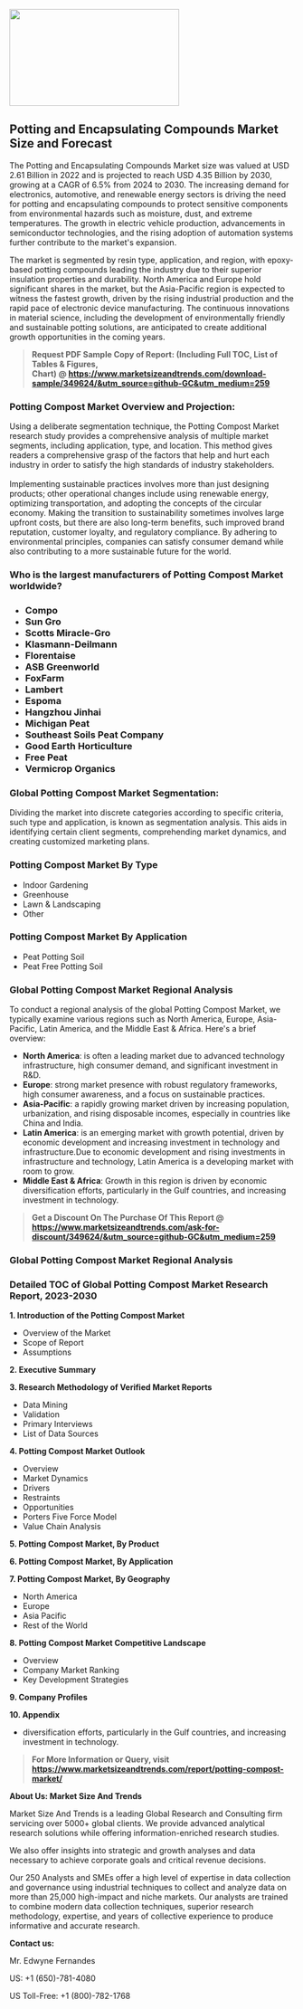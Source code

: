 <p><img class="alignnone size-medium wp-image-20088" src="https://ffe5etoiles.com/wp-content/uploads/2024/12/MST1-300x171.png" alt="" width="300" height="171" /></p><h2>Potting and Encapsulating Compounds Market Size and Forecast</h2><p>The Potting and Encapsulating Compounds Market size was valued at USD 2.61 Billion in 2022 and is projected to reach USD 4.35 Billion by 2030, growing at a CAGR of 6.5% from 2024 to 2030. The increasing demand for electronics, automotive, and renewable energy sectors is driving the need for potting and encapsulating compounds to protect sensitive components from environmental hazards such as moisture, dust, and extreme temperatures. The growth in electric vehicle production, advancements in semiconductor technologies, and the rising adoption of automation systems further contribute to the market's expansion.</p><p>The market is segmented by resin type, application, and region, with epoxy-based potting compounds leading the industry due to their superior insulation properties and durability. North America and Europe hold significant shares in the market, but the Asia-Pacific region is expected to witness the fastest growth, driven by the rising industrial production and the rapid pace of electronic device manufacturing. The continuous innovations in material science, including the development of environmentally friendly and sustainable potting solutions, are anticipated to create additional growth opportunities in the coming years.</p></p><blockquote id="" class=""><strong>Request PDF Sample Copy of Report: (Including Full TOC, List of Tables &amp; Figures, Chart)&nbsp;@&nbsp;<strong><a href="https://www.marketsizeandtrends.com/download-sample/349624/&utm_source=github-GC&utm_medium=259" target="_blank">https://www.marketsizeandtrends.com/download-sample/349624/&utm_source=github-GC&utm_medium=259</a></strong></strong></blockquote><h3 id="" class="">Potting Compost Market&nbsp;Overview and Projection:</h3><p id="" class="">Using a deliberate segmentation technique, the Potting Compost Market research study provides a comprehensive analysis of multiple market segments, including application, type, and location. This method gives readers a comprehensive grasp of the factors that help and hurt each industry in order to satisfy the high standards of industry stakeholders. <br /> <br />Implementing sustainable practices involves more than just designing products; other operational changes include using renewable energy, optimizing transportation, and adopting the concepts of the circular economy. Making the transition to sustainability sometimes involves large upfront costs, but there are also long-term benefits, such improved brand reputation, customer loyalty, and regulatory compliance. By adhering to environmental principles, companies can satisfy consumer demand while also contributing to a more sustainable future for the world.</p><h3 id="" class="">Who is the largest manufacturers of&nbsp;Potting Compost Market worldwide?</h3><h3 class=""><p><ul><li>Compo </li><li> Sun Gro </li><li> Scotts Miracle-Gro </li><li> Klasmann-Deilmann </li><li> Florentaise </li><li> ASB Greenworld </li><li> FoxFarm </li><li> Lambert </li><li> Espoma </li><li> Hangzhou Jinhai </li><li> Michigan Peat </li><li> Southeast Soils Peat Company </li><li> Good Earth Horticulture </li><li> Free Peat </li><li> Vermicrop Organics</li></ul></p></h3><h3 id="" class="">Global&nbsp;Potting Compost Market Segmentation:</h3><p id="" class="">Dividing the market into discrete categories according to specific criteria, such type and application, is known as segmentation analysis. This aids in identifying certain client segments, comprehending market dynamics, and creating customized marketing plans.</p><h3 id="" class="">Potting Compost Market&nbsp;By Type</h3><p><p><ul><li>Indoor Gardening</li><li> Greenhouse</li><li> Lawn & Landscaping</li><li> Other</p></li></ul></p></p><h3 id="" class="">Potting Compost Market&nbsp;By Application</h3><p class=""><p><ul><li>Peat Potting Soil</li><li> Peat Free Potting Soil</li></ul></p></p><h3 id="" class="">Global Potting Compost Market Regional Analysis</h3><p id="" class="">To conduct a regional analysis of the global Potting Compost Market, we typically examine various regions such as North America, Europe, Asia-Pacific, Latin America, and the Middle East &amp; Africa. Here's a brief overview:</p><ul><li><strong>North America</strong>: is often a leading market due to advanced technology infrastructure, high consumer demand, and significant investment in R&amp;D.</li><li><strong>Europe</strong>: strong market presence with robust regulatory frameworks, high consumer awareness, and a focus on sustainable practices.</li><li><strong>Asia-Pacific</strong>: a rapidly growing market driven by increasing population, urbanization, and rising disposable incomes, especially in countries like China and India.</li><li><strong>Latin America</strong>: is an emerging market with growth potential, driven by economic development and increasing investment in technology and infrastructure.Due to economic development and rising investments in infrastructure and technology, Latin America is a developing market with room to grow.</li><li><strong>Middle East &amp; Africa</strong>: Growth in this region is driven by economic diversification efforts, particularly in the Gulf countries, and increasing investment in technology.</li></ul><blockquote id="" class=""><strong>Get a Discount On The Purchase Of This Report @ <strong><a href="https://www.marketsizeandtrends.com/ask-for-discount/349624/&utm_source=github-GC&utm_medium=259" target="_blank">https://www.marketsizeandtrends.com/ask-for-discount/349624/&utm_source=github-GC&utm_medium=259</a></strong></strong></blockquote><h3 id="" class="">Global Potting Compost Market Regional Analysis</h3><h3 id="" class="">Detailed TOC of Global Potting Compost Market Research Report, 2023-2030</h3><p id="" class=""><strong>1. Introduction of the Potting Compost Market</strong></p><ul><li>Overview of the Market</li><li>Scope of Report</li><li>Assumptions</li></ul><p id="" class=""><strong>2. Executive Summary</strong></p><p id="" class=""><strong>3. Research Methodology of Verified Market Reports</strong></p><ul><li>Data Mining</li><li>Validation</li><li>Primary Interviews</li><li>List of Data Sources</li></ul><p id="" class=""><strong>4. Potting Compost Market Outlook</strong></p><ul><li>Overview</li><li>Market Dynamics</li><li>Drivers</li><li>Restraints</li><li>Opportunities</li><li>Porters Five Force Model</li><li>Value Chain Analysis</li></ul><p id="" class=""><strong>5. Potting Compost Market, By Product</strong></p><p id="" class=""><strong>6. Potting Compost Market, By Application</strong></p><p id="" class=""><strong>7. Potting Compost Market, By Geography</strong></p><ul><li>North America</li><li>Europe</li><li>Asia Pacific</li><li>Rest of the World</li></ul><p id="" class=""><strong>8. Potting Compost Market Competitive Landscape</strong></p><ul><li>Overview</li><li>Company Market Ranking</li><li>Key Development Strategies</li></ul><p id="" class=""><strong>9. Company Profiles</strong></p><p id="" class=""><strong>10. Appendix</strong></p><ul><li>diversification efforts, particularly in the Gulf countries, and increasing investment in technology.</li></ul><blockquote id="" class=""><strong>For More Information or Query, visit <strong><strong><a href="https://www.marketsizeandtrends.com/report/potting-compost-market/" target="_blank">https://www.marketsizeandtrends.com/report/potting-compost-market/</a></strong></strong></strong></blockquote><p id="" class=""><strong>About Us: Market Size And Trends</strong></p><p id="" class="">Market Size And Trends is a leading Global Research and Consulting firm servicing over 5000+ global clients. We provide advanced analytical research solutions while offering information-enriched research studies.</p><p id="" class="">We also offer insights into strategic and growth analyses and data necessary to achieve corporate goals and critical revenue decisions.</p><p id="" class="">Our 250 Analysts and SMEs offer a high level of expertise in data collection and governance using industrial techniques to collect and analyze data on more than 25,000 high-impact and niche markets. Our analysts are trained to combine modern data collection techniques, superior research methodology, expertise, and years of collective experience to produce informative and accurate research.</p><p id="" class=""><strong>Contact us:</strong></p><p id="" class="">Mr. Edwyne Fernandes</p><p id="" class="">US: +1 (650)-781-4080</p><p id="" class="">US Toll-Free: +1 (800)-782-1768</p>

